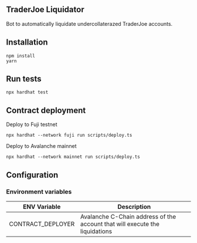## TraderJoe Liquidator

Bot to automatically liquidate undercollaterazed TraderJoe accounts.

## Installation

```
npm install
yarn
```

## Run tests

```
npx hardhat test
```

## Contract deployment

Deploy to Fuji testnet
```
npx hardhat --network fuji run scripts/deploy.ts
```

Deploy to Avalanche mainnet
```
npx hardhat --network mainnet run scripts/deploy.ts
```

## Configuration 

### Environment variables

|ENV Variable|Description|
|-|-|
|CONTRACT_DEPLOYER|Avalanche C-Chain address of the account that will execute the liquidations
